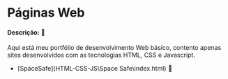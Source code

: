 # Páginas Web



#### Descrição:  :scroll:

Aqui está meu portfólio de desenvolvimento Web básico, contento apenas sites desenvolvidos com as tecnologias HTML, CSS e Javascript.

* [SpaceSafe](HTML-CSS-JS\Space Safe\index.html) :rocket:





